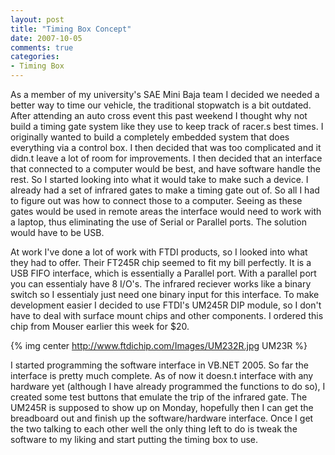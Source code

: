 ```yaml
---
layout: post
title: "Timing Box Concept"
date: 2007-10-05
comments: true
categories:
- Timing Box
---
```


As a member of my university's SAE Mini Baja team I decided we needed a better way to time our vehicle, the traditional stopwatch is a bit outdated. After attending an auto cross event this past weekend I thought why not build a timing gate system like they use to keep track of racer.s best times. I originally wanted to build a completely embedded system that does everything via a control box. I then decided that was too complicated and it didn.t leave a lot of room for improvements. I then decided that an interface that connected to a computer would be best, and have software handle the rest. So I started looking into what it would take to make such a device. I already had a set of infrared gates to make a timing gate out of. So all I had to figure out was how to connect those to a computer. Seeing as these gates would be used in remote areas the interface would need to work with a laptop, thus eliminating the use of Serial or Parallel ports. The solution would have to be USB.

<!-- more -->

At work I've done a lot of work with FTDI products, so I looked into what they had to offer. Their FT245R chip seemed to fit my bill perfectly. It is a USB FIFO interface, which is essentially a Parallel port. With a parallel port you can essentialy have 8 I/O's. The infrared reciever works like a binary switch so I essentialy just need one binary input for this interface. To make development easier I decided to use FTDI's UM245R DIP module, so I don't have to deal with surface mount chips and other components. I ordered this chip from Mouser earlier this week for $20.

{% img center http://www.ftdichip.com/Images/UM232R.jpg UM23R %}

I started programming the software interface in VB.NET 2005. So far the interface is pretty much complete. As of now it doesn.t interface with any hardware yet (although I have already programmed the functions to do so), I created some test buttons that emulate the trip of the infrared gate. The UM245R is supposed to show up on Monday, hopefully then I can get the breadboard out and finish up the software/hardware interface. Once I get the two talking to each other well the only thing left to do is tweak the software to my liking and start putting the timing box to use.
